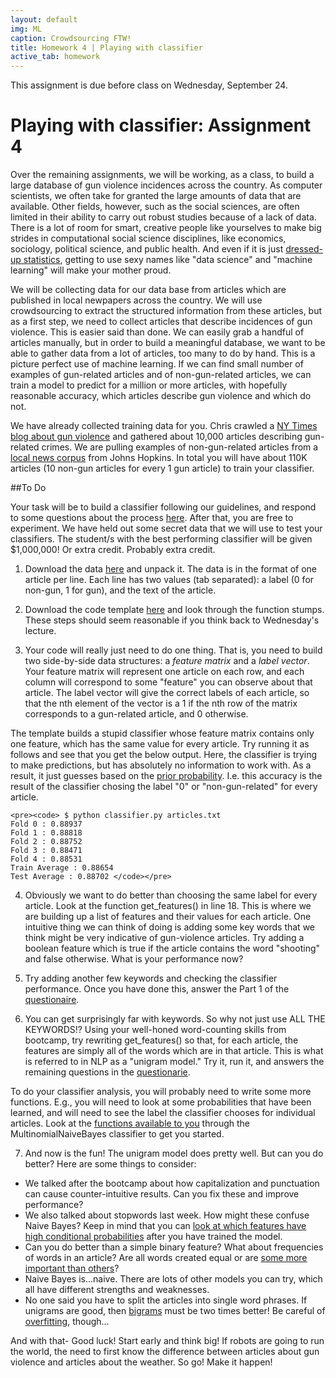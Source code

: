 ```yaml
---
layout: default
img: ML
caption: Crowdsourcing FTW!
title: Homework 4 | Playing with classifier
active_tab: homework
---
```



<div class="alert alert-info">
  This assignment is due before class on Wednesday, September 24.</div>

Playing with classifier<span class="text-muted">: Assignment 4</span> 
=============================================================
Over the remaining assignments, we will be working, as a class, to build a large database of gun violence incidences across the country. As computer scientists, we often take for granted the large amounts of data that are available. Other fields, however, such as the social sciences, are often limited in their ability to carry out robust studies because of a lack of data. There is a lot of room for smart, creative people like yourselves to make big strides in computational social science disciplines, like economics, sociology, political science, and public health. And even if it is just [dressed-up statistics](http://en.wikipedia.org/wiki/Data_science#Criticism), getting to use sexy names like "data science" and "machine learning" will make your mother proud.

We will be collecting data for our data base from articles which are published in local newpapers across the country. We will use crowdsourcing to extract the structured information from these articles, but as a first step, we need to collect articles that describe incidences of gun violence. This is easier said than done. We can easily grab a handful of articles manually, but in order to build a meaningful database, we want to be able to gather data from a lot of articles, too many to do by hand. This is a picture perfect use of machine learning. If we can find small number of examples of gun-related articles and of non-gun-related articles, we can train a model to predict for a million or more articles, with hopefully reasonable accuracy, which articles describe gun violence and which do not. 

We have already collected training data for you. Chris crawled a [NY Times blog about gun violence](http://nocera.blogs.nytimes.com/category/gun-report/) and gathered about 10,000 articles describing gun-related crimes. We are pulling examples of non-gun-related articles from a [local news corpus](ihttp://www.cs.jhu.edu/~anni/papers/alnc_lrec14.pdf) from Johns Hopkins.  In total you will have about 110K articles (10 non-gun articles for every 1 gun article) to train your classifier. 

##To Do

Your task will be to build a classifier following our guidelines, and respond to some questions about the process [here](https://docs.google.com/forms/d/1whhkFQ0ndN9E_XOsuqoxpRIAJcnUZqKKx1eAioyU9wg/viewform?usp=send_form). After that, you are free to experiment. We have held out some secret data that we will use to test your classifiers. The student/s with the best performing classifier will be given $1,000,000! Or extra credit. Probably extra credit.

1. Download the data [here](assignments/downloads/articles.gz) and unpack it. The data is in the format of one article per line. Each line has two values (tab separated): a label (0 for non-gun, 1 for gun), and the text of the article. 

2. Download the code template [here](assignments/downloads/classifier_template.py) and look through the function stumps. These steps should seem reasonable if you think back to Wednesday's lecture.

3. Your code will really just need to do one thing. That is, you need to build two side-by-side data structures: a *feature matrix* and a *label vector*. Your feature matrix will represent one article on each row, and each column will correspond to some "feature" you can observe about that article. The label vector will give the correct labels of each article, so that the nth element of the vector is a 1 if the nth row of the matrix corresponds to a gun-related article, and 0 otherwise. 

The template builds a stupid classifier whose feature matrix contains only one feature, which has the same value for every article. Try running it as follows and see that you get the below output. Here, the classifier is trying to make predictions, but has absolutely no information to work with. As a result, it just guesses based on the [prior probability](http://en.wikipedia.org/wiki/Prior_probability). I.e. this accuracy is the result of the classifier chosing the label "0" or "non-gun-related" for every article.

	<pre><code> $ python classifier.py articles.txt 
	Fold 0 : 0.88937
	Fold 1 : 0.88818
	Fold 2 : 0.88752
	Fold 3 : 0.88471
	Fold 4 : 0.88531
	Train Average : 0.88654
	Test Average : 0.88702 </code></pre>

4. Obviously we want to do better than choosing the same label for every article. Look at the function get_features() in line 18. This is where we are building up a list of features and their values for each article. One intuitive thing we can think of doing is adding some key words that we think might be very indicative of gun-violence articles. Try adding a boolean feature which is true if the article contains the word "shooting" and false otherwise. What is your performance now?

5. Try adding another few keywords and checking the classifier performance. Once you have done this, answer the Part 1 of the [questionaire](https://docs.google.com/forms/d/1whhkFQ0ndN9E_XOsuqoxpRIAJcnUZqKKx1eAioyU9wg/viewform?usp=send_form). 

6. You can get surprisingly far with keywords. So why not just use ALL THE KEYWORDS!? Using your well-honed word-counting skills from bootcamp, try rewriting get_features() so that, for each article, the features are simply all of the words which are in that article. This is what is referred to in NLP as a "unigram model." Try it, run it, and answers the remaining questions in the [questionarie](https://docs.google.com/forms/d/1whhkFQ0ndN9E_XOsuqoxpRIAJcnUZqKKx1eAioyU9wg/viewform?usp=send_form).

To do your classifier analysis, you will probably need to write some more functions. E.g., you will need to look at some probabilities that have been learned, and will need to see the label the classifier chooses for individual articles. Look at the [functions available to you](http://scikit-learn.org/stable/modules/generated/sklearn.naive_bayes.MultinomialNB.html) through the MultinomialNaiveBayes classifier to get you started. 

7. And now is the fun! The unigram model does pretty well. But can you do better? Here are some things to consider:

- We talked after the bootcamp about how capitalization and punctuation can cause counter-intuitive results. Can you fix these and improve performance? 
- We also talked about stopwords last week. How might these confuse Naive Bayes? Keep in mind that you can [look at which features have high conditional probabilities](http://scikit-learn.org/stable/modules/generated/sklearn.naive_bayes.MultinomialNB.html) after you have trained the model.
- Can you do better than a simple binary feature? What about frequencies of words in an article? Are all words created equal or are [some more important than others](http://en.wikipedia.org/wiki/Tf%E2%80%93idf)?
- Naive Bayes is...naive. There are lots of other models you can try, which all have different strengths and weaknesses.
- No one said you have to split the articles into single word phrases. If unigrams are good, then [bigrams](http://en.wikipedia.org/wiki/N-gram) must be two times better! Be careful of [overfitting](http://en.wikipedia.org/wiki/Overfitting), though...

And with that- Good luck! Start early and think big! If robots are going to run the world, the need to first know the difference between articles about gun violence and articles about the weather. So go! Make it happen!



